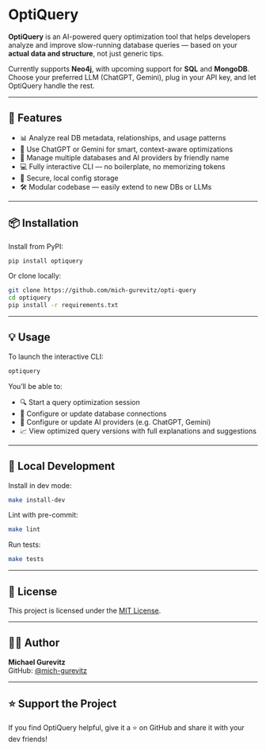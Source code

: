 # OptiQuery

**OptiQuery** is an AI-powered query optimization tool that helps developers analyze and improve slow-running database queries — based on your **actual data and structure**, not just generic tips.

Currently supports **Neo4j**, with upcoming support for **SQL** and **MongoDB**. Choose your preferred LLM (ChatGPT, Gemini), plug in your API key, and let OptiQuery handle the rest.

---

## 🚀 Features

- 📊 Analyze real DB metadata, relationships, and usage patterns
- 🧠 Use ChatGPT or Gemini for smart, context-aware optimizations
- 🔄 Manage multiple databases and AI providers by friendly name
- 💻 Fully interactive CLI — no boilerplate, no memorizing tokens
- 💾 Secure, local config storage
- 🛠️ Modular codebase — easily extend to new DBs or LLMs

---

## 📦 Installation

Install from PyPI:

```bash
pip install optiquery
```

Or clone locally:

```bash
git clone https://github.com/mich-gurevitz/opti-query
cd optiquery
pip install -r requirements.txt
```

---

## 💡 Usage

To launch the interactive CLI:

```bash
optiquery
```

You’ll be able to:

- 🔍 Start a query optimization session
- 🧩 Configure or update database connections
- 🤖 Configure or update AI providers (e.g. ChatGPT, Gemini)
- 📈 View optimized query versions with full explanations and suggestions

---

## 🧪 Local Development

Install in dev mode:

```bash
make install-dev
```

Lint with pre-commit:

```bash
make lint
```
Run tests:

```bash
make tests
```

---

## 📄 License

This project is licensed under the [MIT License](LICENSE).

---

## 👨‍💻 Author

**Michael Gurevitz**  
GitHub: [@mich-gurevitz](https://github.com/mich-gurevitz)

---

## ⭐️ Support the Project

If you find OptiQuery helpful, give it a ⭐ on GitHub and share it with your dev friends!
